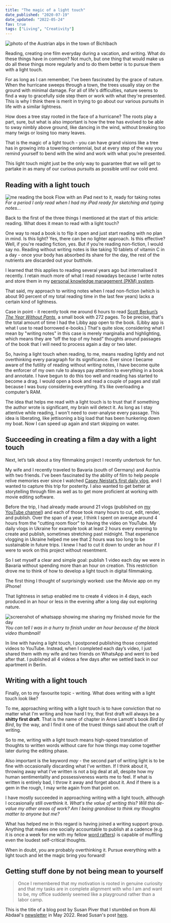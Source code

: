 ```yaml
---
title: "The magic of a light touch"
date_published: "2020-07-19"
date_updated: "2022-05-24"
fav: true
tags: ["Living", "Creativity"]
---
```


![photo of the Austrian alps in the town of Bichlbach](images/bichl-bach-light-touch.png)

Reading, creating one film everyday during a vacation, and writing. What do these things have in common? Not much, but one thing that would make us do all these things more regularly and to do them better is to pursue them with a light touch.

For as long as I can remember, I've been fascinated by the grace of nature. When the hurricane sweeps through a town, the trees usually stay on the ground with minimal damage. For all of life's difficulties, nature seems to find a way to gracefully side step them or work with what they're presented. This is why I think there is merit in trying to go about our various pursuits in life with a similar lightness.

How does a tree stay rooted in the face of a hurricane? The roots play a part, sure, but what is also important is how the tree has evolved to be able to sway nimbly above ground, like dancing in the wind, without breaking too many twigs or losing too many leaves.

That is the magic of a light touch - you can have grand visions like a tree has in growing into a towering centennial, but at every step of the way you remind yourself to bend with the wind and work with what you’re presented.

This light touch might just be the only way to guarantee that we will get to partake in as many of our curious pursuits as possible until our cold end.

## Reading with a light touch

![me reading the book Flow with an iPad next to it, ready for taking notes](images/reading-book-flow-nickang.jpg)
_For a period I only read when I had my iPad ready for sketching and typing notes..._

Back to the first of the three things I mentioned at the start of this article: reading. What does it mean to read with a light touch?

One way to read a book is to flip it open and just start reading with no plan in mind. Is this light? Yes, there can be no lighter approach. Is this effective? Well, if you're reading fiction, yes. But if you’re reading non-fiction, I would say no. Reading without writing notes is like taking 10 tablets of vitamin C in a day - once your body has absorbed its share for the day, the rest of the nutrients are discarded out your butthole.

I learned that this applies to reading several years ago but internalised it recently. I retain much more of what I read nowadays because I write notes and store them in my [personal knowledge management (PKM) system](/2020-07-05-personal-knowledge-management-system).

That said, my approach to writing notes when I read non-fiction (which is about 90 percent of my total reading time in the last few years) lacks a certain kind of lightness.

Case in point - it recently took me around 6 hours to read [Scott Berkun’s *The Year Without Pants*](/2020-07-26-notes-from-the-year-without-pants-by-scott-berkun/), a small book with 272 pages. To be precise, that's the total amount of time I had the Libby app open to the book. (Libby app is what I use to read borrowed e-books.) That's quite slow, considering what I mean by "writing notes" in this case is merely marginalia and highlighting, which means they are “off the top of my head” thoughts around passages of the book that I will need to process again a day or two later.

So, having a light touch when reading, to me, means reading lightly and not overthinking every paragraph for its significance. Ever since I became aware of the futility of reading without writing notes, I have become quite the enforcer of my own rule to always pay attention to everything in a book and annotate. I have begun to do this too well and reading has started to become a drag. I would open a book and read a couple of pages and stall because I was busy considering everything. It’s like overloading a computer’s RAM.

The idea that helps me read with a light touch is to trust that if something the author wrote is significant, my brain will detect it. As long as I stay attentive while reading, I won't need to over-analyse every passage. This idea is liberating, like jettisoning a big load that has been hunkering down my boat. Now I can speed up again and start skipping on water.

## Succeeding in creating a film a day with a light touch
Next, let’s talk about a tiny filmmaking project I recently undertook for fun.

My wife and I recently traveled to Bavaria (south of Germany) and Austria with two friends. I've been fascinated by the ability of film to help people relive memories ever since I watched [Casey Neistat’s first daily vlog](https://www.youtube.com/watch?v=gnHCw87Enq4), and I wanted to capture this trip for posterity. I also wanted to get better at storytelling through film as well as to get more proficient at working with movie editing software.

Before the trip, I had already made around 21 vlogs (published on [my YouTube channel](https://www.youtube.com/channel/UCfGK7NLYK22y1ahCh6w9baw/playlists?view_as=subscriber)) and each of those took many hours to cut, edit, render, and publish. Over the span of a year, I think I spent on average around 4 hours from the "cutting room floor" to having the video on YouTube. My daily vlogs in Ukraine for example took at least 2 hours every evening to create and publish, sometimes stretching past midnight. That experience vlogging in Ukraine helped me see that 2 hours was too long to be sustainable in future trips. I knew I had to cut it down to under an hour if I were to work on this project without resentment.

So I set myself a clear and simple goal: publish 1 video each day we were in Bavaria without spending more than an hour on creation. This restriction drove me to think of how to develop a light touch in digital filmmaking.

The first thing I thought of surprisingly worked: use the iMovie app on my iPhone!

That lightness in setup enabled me to create 4 videos in 4 days, each produced in an hour or less in the evening after a long day out exploring nature.

![screenshot of whatsapp showing me sharing my finished movie for the day](images/screenshot-movie-share-whatsapp-nickang.png)
_You can tell I was in a hurry to finish under an hour because of the black video thumbnail!_

In line with having a light touch, I postponed publishing those completed videos to YouTube. Instead, when I completed each day’s video, I just shared them with my wife and two friends on WhatsApp and went to bed after that. I published all 4 videos a few days after we settled back in our apartment in Berlin.

## Writing with a light touch
Finally, on to my favourite topic - writing. What does writing with a light touch look like?

To me, approaching writing with a light touch is to have conviction that no matter what I'm writing and how hard I try, that first draft will always be a **shitty first draft**. That is the name of chapter in Anne Lamott's book *Bird by Bird*, by the way, and I find it one of the truest things said about the craft of writing.

So to me, writing with a light touch means high-speed translation of thoughts to written words without care for how things may come together later during the editing phase.

Also important is the keyword *may* - the second part of writing light is to be fine with occasionally discarding what I've written. If I think about it, throwing away what I’ve written is not a big deal at all, despite how my human sentimentality and possessiveness wants me to feel. If what is written is entirely bad, I throw it away and forget about it. And if there is a gem in the rough, I may write again from that point on.

I have mostly succeeded in approaching writing with a light touch, although I occasionally still overthink it. *What's the value of writing this? Will this de-value my other areas of work? Am I being grandiose to think my thoughts matter to anyone but me?*

What has helped me in this regard is having joined a writing support group. Anything that makes one socially accountable to publish at a cadence (e.g. it is once a week for me with my fellow [word rafters](/2020-06-28-word-rafting)) is capable of muffling even the loudest self-critical thoughts.

When in doubt, you are probably overthinking it. Pursue everything with a light touch and let the magic bring you forward!

## Getting stuff done by not being mean to yourself

> Once I remembered that my motivation is rooted in genuine curiosity and that my tasks are in complete alignment with who I am and want to be, my office suddenly seemed like a playground rather than a labor camp.

This is the title of a blog post by Susan Piver that I stumbled on from Ali Abdaal's [newsletter](https://aliabdaal.com/having-doubts/) in May 2022. Read Susan's post [here](https://openheartproject.com/getting-stuff-done-by-not-being-mean-to-yourself).

